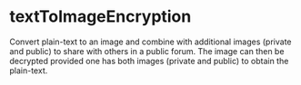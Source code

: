# textToImageEncryption
Convert plain-text to an image and combine with additional images (private and public) to share with others in a public forum. The image can then be decrypted provided one has both images (private and public) to obtain the plain-text.
